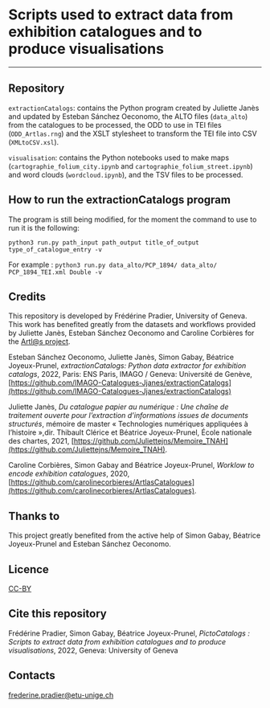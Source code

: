 # Scripts used to extract data from exhibition catalogues and to produce visualisations
___

## Repository

`extractionCatalogs`: contains the Python program created by Juliette Janès and updated by Esteban Sánchez Oeconomo, the ALTO files (`data_alto`) from the catalogues to be processed, the ODD to use in TEI files (`ODD_Artlas.rng`) and the XSLT stylesheet to transform the TEI file into CSV (`XMLtoCSV.xsl`).

`visualisation`: contains the Python notebooks used to make maps (`cartographie_folium_city.ipynb` and `cartographie_folium_street.ipynb`) and word clouds (`wordcloud.ipynb`), and the TSV files to be processed.

## How to run the extractionCatalogs program

The program is still being modified, for the moment the command to use to run it is the following:

`python3 run.py path_input path_output title_of_output type_of_catalogue_entry -v`

For example : 
`python3 run.py data_alto/PCP_1894/ data_alto/ PCP_1894_TEI.xml Double -v`

## Credits

This repository is developed by Frédérine Pradier, University of Geneva. This work has benefited greatly from the datasets and workflows provided by Juliette Janès, Esteban Sánchez Oeconomo and Caroline Corbières for the [Artl@s project](https://artlas.huma-num.fr).

Esteban Sánchez Oeconomo, Juliette Janès, Simon Gabay, Béatrice Joyeux-Prunel, *extractionCatalogs: Python data extractor for exhibition catalogs*, 2022, Paris: ENS Paris, IMAGO / Geneva: Université de Genève, [https://github.com/IMAGO-Catalogues-Jjanes/extractionCatalogs](https://github.com/IMAGO-Catalogues-Jjanes/extractionCatalogs) 

Juliette Janès, *Du catalogue papier au numérique : Une chaîne de traitement ouverte pour l’extraction d’informations issues de documents structurés*, mémoire de master « Technologies numériques appliquées à l’histoire »,dir. Thibault Clérice et Béatrice Joyeux-Prunel, École nationale des chartes, 2021, [https://github.com/Juliettejns/Memoire_TNAH](https://github.com/Juliettejns/Memoire_TNAH).

Caroline Corbières, Simon Gabay and Béatrice Joyeux-Prunel, *Worklow to encode exhibition catalogues*, 2020, [https://github.com/carolinecorbieres/ArtlasCatalogues](https://github.com/carolinecorbieres/ArtlasCatalogues).

## Thanks to

This project greatly benefited from the active help of Simon Gabay, Béatrice Joyeux-Prunel and Esteban Sánchez Oeconomo. 

## Licence

[CC-BY](https://creativecommons.org/licenses/by/2.0/fr/)


## Cite this repository

Frédérine Pradier, Simon Gabay, Béatrice Joyeux-Prunel, *PictoCatalogs : Scripts to extract data from exhibition catalogues and to produce visualisations*, 2022, Geneva: University of Geneva

## Contacts

frederine.pradier@etu-unige.ch

